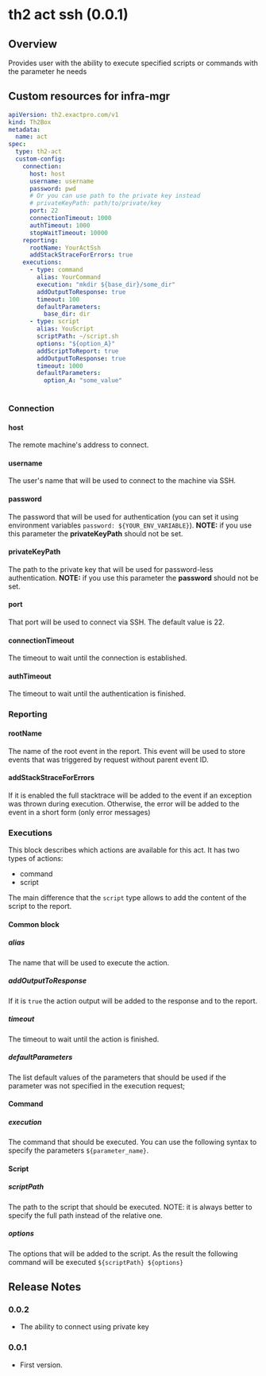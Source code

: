 # th2 act ssh (0.0.1)

## Overview

Provides user with the ability to execute specified scripts or commands with the parameter he needs

## Custom resources for infra-mgr

```yaml
apiVersion: th2.exactpro.com/v1
kind: Th2Box
metadata:
  name: act
spec:
  type: th2-act
  custom-config:
    connection:
      host: host
      username: username
      password: pwd
      # Or you can use path to the private key instead
      # privateKeyPath: path/to/private/key
      port: 22
      connectionTimeout: 1000
      authTimeout: 1000
      stopWaitTimeout: 10000
    reporting:
      rootName: YourActSsh
      addStackStraceForErrors: true
    executions:
      - type: command
        alias: YourCommand
        execution: "mkdir ${base_dir}/some_dir"
        addOutputToResponse: true
        timeout: 100
        defaultParameters:
          base_dir: dir
      - type: script
        alias: YouScript
        scriptPath: ~/script.sh
        options: "${option_A}"
        addScriptToReport: true
        addOutputToResponse: true
        timeout: 1000
        defaultParameters:
          option_A: "some_value"
    
```

### Connection

#### host

The remote machine's address to connect.

#### username

The user's name that will be used to connect to the machine via SSH.

#### password

The password that will be used for authentication (you can set it using environment variables `password: ${YOUR_ENV_VARIABLE}`).
**NOTE:** if you use this parameter the **privateKeyPath** should not be set.

#### privateKeyPath

The path to the private key that will be used for password-less authentication.
**NOTE:** if you use this parameter the **password** should not be set.

#### port

That port will be used to connect via SSH. The default value is 22.

#### connectionTimeout

The timeout to wait until the connection is established.

#### authTimeout

The timeout to wait until the authentication is finished.

### Reporting

#### rootName

The name of the root event in the report. This event will be used to store events that was triggered by request without parent event ID.

#### addStackStraceForErrors

If it is enabled the full stacktrace will be added to the event if an exception was thrown during execution.
Otherwise, the error will be added to the event in a short form (only error messages)

### Executions

This block describes which actions are available for this act. It has two types of actions:
+ command
+ script

The main difference that the `script` type allows to add the content of the script to the report.

#### Common block

##### alias

The name that will be used to execute the action.

##### addOutputToResponse

If it is `true` the action output will be added to the response and to the report.

##### timeout

The timeout to wait until the action is finished.

##### defaultParameters

The list default values of the parameters that should be used if the parameter was not specified in the execution request;

#### Command

##### execution

The command that should be executed. You can use the following syntax to specify the parameters `${parameter_name}`.

#### Script

##### scriptPath

The path to the script that should be executed. NOTE: it is always better to specify the full path instead of the relative one.

##### options

The options that will be added to the script. As the result the following command will be executed `${scriptPath} ${options}`

## Release Notes

### 0.0.2

+ The ability to connect using private key

### 0.0.1

+ First version.